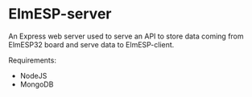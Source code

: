 # ElmESP-server

An Express web server used to serve an API to store data coming from ElmESP32 board and serve data to ElmESP-client.

Requirements:
- NodeJS
- MongoDB
